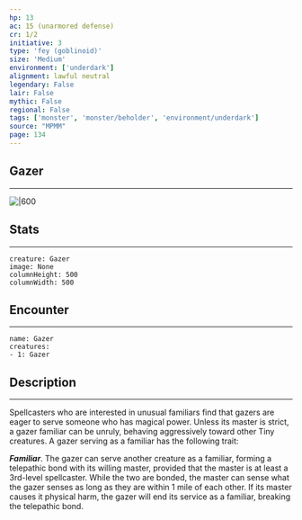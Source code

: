 ```yaml
---
hp: 13
ac: 15 (unarmored defense)
cr: 1/2
initiative: 3
type: 'fey (goblinoid)'    
size: 'Medium'
environment: ['underdark']
alignment: lawful neutral
legendary: False
lair: False
mythic: False
regional: False
tags: ['monster', 'monster/beholder', 'environment/underdark']
source: "MPMM"
page: 134
---
```


## Gazer
---

![|600](D:/Program%20Files/5e.tools/img/bestiary/MPMM/Gazer.webp)

## Stats
---

```statblock
creature: Gazer
image: None
columnHeight: 500
columnWidth: 500
```

## Encounter
---

```encounter-table
name: Gazer
creatures:
- 1: Gazer
```

## Description
---


Spellcasters who are interested in unusual familiars find that gazers are eager to serve someone who has magical power. Unless its master is strict, a gazer familiar can be unruly, behaving aggressively toward other Tiny creatures. A gazer serving as a familiar has the following trait:

**_Familiar_**. The gazer can serve another creature as a familiar, forming a telepathic bond with its willing master, provided that the master is at least a 3rd-level spellcaster. While the two are bonded, the master can sense what the gazer senses as long as they are within 1 mile of each other. If its master causes it physical harm, the gazer will end its service as a familiar, breaking the telepathic bond.



